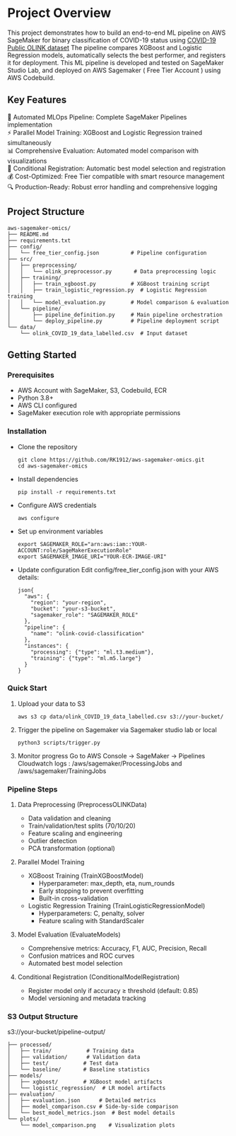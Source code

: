 # Project Overview

This project demonstrates how to build an end-to-end ML pipeline on AWS SageMaker for binary classification of COVID-19 status using [COVID-19 Public OLINK dataset](https://data.mendeley.com/datasets/2cbxgsn7vx/1?utm_source=chatgpt.com) The pipeline compares XGBoost and Logistic Regression models, automatically selects the best performer, and registers it for deployment. This ML pipeline is developed and tested on SageMaker Studio Lab, and deployed on AWS Sagemaker ( Free Tier Account ) using AWS Codebuild. 

## Key Features
🔄 Automated MLOps Pipeline: Complete SageMaker Pipelines implementation  
⚡ Parallel Model Training: XGBoost and Logistic Regression trained simultaneously  
📊 Comprehensive Evaluation: Automated model comparison with visualizations  
🎯 Conditional Registration: Automatic best model selection and registration  
💰 Cost-Optimized: Free Tier compatible with smart resource management  
🔍 Production-Ready: Robust error handling and comprehensive logging

## Project Structure

```
aws-sagemaker-omics/
├── README.md
├── requirements.txt
├── config/
│   └── free_tier_config.json          # Pipeline configuration
├── src/
│   ├── preprocessing/
│   │   └── olink_preprocessor.py       # Data preprocessing logic
│   ├── training/
│   │   ├── train_xgboost.py           # XGBoost training script
│   │   ├── train_logistic_regression.py  # Logistic Regression training
│   │   └── model_evaluation.py        # Model comparison & evaluation
│   └── pipeline/
│       ├── pipeline_definition.py     # Main pipeline orchestration
│       └── deploy_pipeline.py         # Pipeline deployment script
└── data/
    └── olink_COVID_19_data_labelled.csv  # Input dataset
```

## Getting Started
### Prerequisites

- AWS Account with SageMaker, S3, Codebuild, ECR
- Python 3.8+
- AWS CLI configured
- SageMaker execution role with appropriate permissions

### Installation

- Clone the repository
  ```
  git clone https://github.com/RK1912/aws-sagemaker-omics.git
  cd aws-sagemaker-omics
  ```

- Install dependencies
  ```
  pip install -r requirements.txt
  ```

- Configure AWS credentials
  ```
  aws configure
  ```

- Set up environment variables
  ```
  export SAGEMAKER_ROLE="arn:aws:iam::YOUR-ACCOUNT:role/SageMakerExecutionRole"
  export SAGEMAKER_IMAGE_URI="YOUR-ECR-IMAGE-URI" 
  ```

- Update configuration
  Edit config/free_tier_config.json with your AWS details:
  ```
  json{
    "aws": {
      "region": "your-region",
      "bucket": "your-s3-bucket",
      "sagemaker_role": "SAGEMAKER_ROLE"
    },
    "pipeline": {
      "name": "olink-covid-classification"
    },
    "instances": {
      "processing": {"type": "ml.t3.medium"},
      "training": {"type": "ml.m5.large"}
    }
  }
  ```

### Quick Start

1. Upload your data to S3
   ```
   aws s3 cp data/olink_COVID_19_data_labelled.csv s3://your-bucket/
   ```

2. Trigger the pipeline on Sagemaker via Sagemaker studio lab or local
   ```
   python3 scripts/trigger.py
   ```

4. Monitor progress
   Go to AWS Console → SageMaker → Pipelines
   Cloudwatch logs : /aws/sagemaker/ProcessingJobs and /aws/sagemaker/TrainingJobs

### Pipeline Steps

1. Data Preprocessing (PreprocessOLINKData)
   - Data validation and cleaning
   - Train/validation/test splits (70/10/20)
   - Feature scaling and engineering
   - Outlier detection
   - PCA transformation (optional)

2. Parallel Model Training
   - XGBoost Training (TrainXGBoostModel)
     - Hyperparameter: max_depth, eta, num_rounds
     - Early stopping to prevent overfitting
     - Built-in cross-validation
   - Logistic Regression Training (TrainLogisticRegressionModel)
     - Hyperparameters: C, penalty, solver
     - Feature scaling with StandardScaler
3. Model Evaluation (EvaluateModels)
   - Comprehensive metrics: Accuracy, F1, AUC, Precision, Recall
   - Confusion matrices and ROC curves
   - Automated best model selection
4. Conditional Registration (ConditionalModelRegistration)
   - Register model only if accuracy ≥ threshold (default: 0.85)
   - Model versioning and metadata tracking

### S3 Output Structure
s3://your-bucket/pipeline-output/
```
├── processed/
│   ├── train/           # Training data
│   ├── validation/      # Validation data
│   ├── test/           # Test data
│   └── baseline/       # Baseline statistics
├── models/
│   ├── xgboost/        # XGBoost model artifacts
│   └── logistic_regression/  # LR model artifacts
├── evaluation/
│   ├── evaluation.json      # Detailed metrics
│   ├── model_comparison.csv # Side-by-side comparison
│   └── best_model_metrics.json  # Best model details
└── plots/
    └── model_comparison.png    # Visualization plots
```
